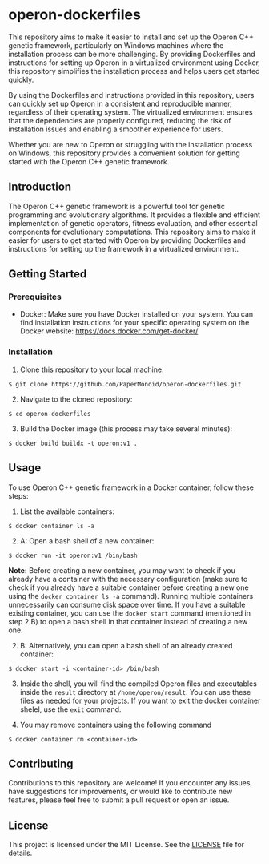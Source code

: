 # operon-dockerfiles
This repository aims to make it easier to install and set up the Operon C++ genetic framework, particularly on Windows machines where the installation process can be more challenging. By providing Dockerfiles and instructions for setting up Operon in a virtualized environment using Docker, this repository simplifies the installation process and helps users get started quickly.

By using the Dockerfiles and instructions provided in this repository, users can quickly set up Operon in a consistent and reproducible manner, regardless of their operating system. The virtualized environment ensures that the dependencies are properly configured, reducing the risk of installation issues and enabling a smoother experience for users.

Whether you are new to Operon or struggling with the installation process on Windows, this repository provides a convenient solution for getting started with the Operon C++ genetic framework.

## Introduction
The Operon C++ genetic framework is a powerful tool for genetic programming and evolutionary algorithms. It provides a flexible and efficient implementation of genetic operators, fitness evaluation, and other essential components for evolutionary computations. This repository aims to make it easier for users to get started with Operon by providing Dockerfiles and instructions for setting up the framework in a virtualized environment.

## Getting Started

### Prerequisites
- Docker: Make sure you have Docker installed on your system. You can find installation instructions for your specific operating system on the Docker website: https://docs.docker.com/get-docker/

### Installation

1. Clone this repository to your local machine:
```
$ git clone https://github.com/PaperMonoid/operon-dockerfiles.git
```

2. Navigate to the cloned repository:
```
$ cd operon-dockerfiles
```

3. Build the Docker image (this process may take several minutes):
```
$ docker build buildx -t operon:v1 .
```

## Usage
To use Operon C++ genetic framework in a Docker container, follow these steps:

1. List the available containers:

```
$ docker container ls -a
```


2. A: Open a bash shell of a new container:

```
$ docker run -it operon:v1 /bin/bash
```

**Note:** Before creating a new container, you may want to check if you already have a container with the necessary configuration (make sure to check if you already have a suitable container before creating a new one using the `docker container ls -a` command). Running multiple containers unnecessarily can consume disk space over time. If you have a suitable existing container, you can use the `docker start` command (mentioned in step 2.B) to open a bash shell in that container instead of creating a new one.

2. B: Alternatively, you can open a bash shell of an already created container:

```
$ docker start -i <container-id> /bin/bash
```

3. Inside the shell, you will find the compiled Operon files and executables inside the `result` directory at `/home/operon/result`. You can use these files as needed for your projects. If you want to exit the docker container shelel, use the `exit` command.

4. You may remove containers using the following command
```
$ docker container rm <container-id>
```

## Contributing
Contributions to this repository are welcome! If you encounter any issues, have suggestions for improvements, or would like to contribute new features, please feel free to submit a pull request or open an issue.

## License
This project is licensed under the MIT License. See the [LICENSE](LICENSE) file for details.
